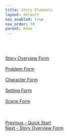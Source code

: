 ```yaml
---
title: Story Elements
layout: default
nav_enabled: true
nav_order: 30
parent: Home
---
```


 <br/>
 <br/>

[Story Overview Form](Story_Overview_Form.md) <br/><br/>
[Problem Form](Problem_Form.md) <br/><br/>
[Character Form](Character_Form.md) <br/><br/>
[Setting Form](Setting_Form.md) <br/><br/>
[Scene Form](Scene_Form.md) <br/><br/>
 <br/>
 <br/>
[Previous - Quick Start](Quick_Start.md) <br/>
[Next - Story Overview Form](Story_Overview_Form.md) <br/>
